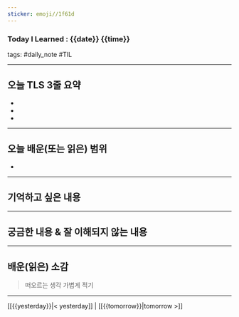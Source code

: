 ```yaml
---
sticker: emoji//1f61d
---
```

### Today I Learned : {{date}} {{time}}

tags: #daily_note #TIL 
***
## 오늘 TLS 3줄 요약
-  
-  
-  
---

## 오늘 배운(또는 읽은) 범위
-  

---

## 기억하고 싶은 내용


***

## 궁금한 내용 & 잘 이해되지 않는 내용


*** 

## 배운(읽은) 소감
>떠오르는 생각 가볍게 적기


***


[[{{yesterday}}|< yesterday]] | [[{{tomorrow}}|tomorrow >]]

